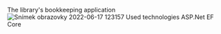 The library's bookkeeping application 
![Snímek obrazovky 2022-06-17 123157](https://user-images.githubusercontent.com/75219332/174281749-213e9706-dc07-4530-a8d8-b07953af2aa3.jpg)
Used technologies ASP.Net EF Core
